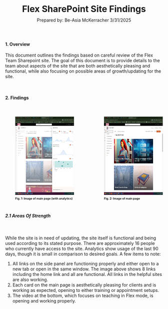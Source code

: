 <br>
<div style="text-align:center">
<h1>Flex SharePoint Site Findings</h1> 
<p style="font-size: 14px; line-height:0">Prepared by: Be-Asia McKerracher 3/31/2025</p>
</div>

<br>
<br>

#### 1. Overview

<p style="font-size: 14px">
This document outlines the findings based on careful review of the Flex Team Sharepoint site.  The goal of this document is to provide details to the team about aspects of the site that are both aesthetically pleasing and functional, while also focusing on possible areas of growth/updating for the site.  
</p>

<br>

#### 2. Findings

<br>

<br>

<div style="display: flex; gap: 3rem; justify-content: center; margin-Left: 2rem;">
  <div>
    <img src="./images/imageAnalytics.png" alt="Image of main page (with analytics)" width="250" height="250">
    <p style="font-size: 9px; font-weight: bold; line-height:0;">Fig. 1: Image of main page (with analytics)</p>
  </div>
  <br>
  
  <div>
    <img src="./images/mainPageImage.png" alt="Image of main page (with analytics)" width="250" height="250">
    <p style="font-size: 9px; font-weight: bold; line-height:0;">Fig. 2: Image of main page</p>
  </div>
</div>

<br>

##### 2.1 Areas Of Strength
<br>
<p>While the site is in need of updating, the site itself is functional and being used according to its stated purpose.  There are approximately 16 people who currently have access to the site.  Analytics show usage of the last 90 days, though it is small in comparison to desired goals. A few items to note:

1. All links on the side panel are functioning properly and either open to a new tab or open in the same window.  The image above shows 8 links including the home link and all are functional. All links in the helpful sites are also working.
2. Each card on the main page is aesthetically pleasing for clients and is working as expected, opening to either training or appointment setups.
3. The video at the bottom, which focuses on teaching in Flex mode, is opening and working properly. 
</p>
